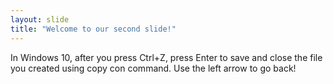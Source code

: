 ```yaml
---
layout: slide
title: "Welcome to our second slide!"
---
```

In Windows 10, after you press Ctrl+Z, press Enter to save and close the file you created using copy con command.
Use the left arrow to go back!